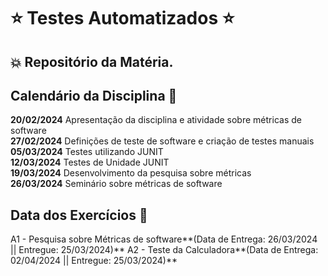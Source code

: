 # :star: Testes Automatizados :star:

## :boom: Repositório da Matéria.

## Calendário da Disciplina :calendar:

**20/02/2024**	Apresentação da disciplina e atividade sobre métricas de software  
**27/02/2024**	Definições de teste de software e criação de testes manuais  
**05/03/2024**	Testes utilizando JUNIT  
**12/03/2024**	Testes de Unidade JUNIT  
**19/03/2024**	Desenvolvimento da pesquisa sobre métricas  
**26/03/2024**	Seminário sobre métricas de software  

## Data dos Exercícios :date:

A1 - Pesquisa sobre Métricas de software**(Data de Entrega: 26/03/2024 || Entregue: 25/03/2024)**
A2 - Teste da Calculadora**(Data de Entrega: 02/04/2024 || Entregue: 25/03/2024)**
